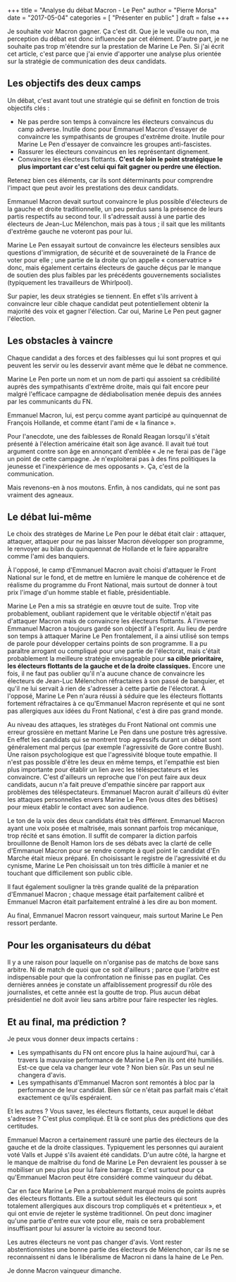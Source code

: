 +++
title      = "Analyse du débat Macron - Le Pen"
author     = "Pierre Morsa"
date       = "2017-05-04"
categories = [ "Présenter en public" ]
draft      = false
+++

Je souhaite voir Macron gagner. Ça c'est dit. Que je le veuille ou non, ma perception du débat est donc influencée par cet élément. D'autre part, je ne souhaite pas trop m'étendre sur la prestation de Marine Le Pen. Si j'ai écrit cet article, c'est parce que j'ai envie d'apporter une analyse plus orientée sur la stratégie de communication des deux candidats.

## Les objectifs des deux camps
Un débat, c'est avant tout une stratégie qui se définit en fonction de trois objectifs clés :

* Ne pas perdre son temps à convaincre les électeurs convaincus du camp adverse. Inutile donc pour Emmanuel Macron d'essayer de convaincre les sympathisants de groupes d'extrême droite. Inutile pour Marine Le Pen d'essayer de convaincre les groupes anti-fascistes.
* Rassurer les électeurs convaincus en les représentant dignement.
* Convaincre les électeurs flottants. **C'est de loin le point stratégique le plus important car c'est celui qui fait gagner ou perdre une élection.**

Retenez bien ces éléments, car ils sont déterminants pour comprendre l'impact que peut avoir les prestations des deux candidats. 

Emmanuel Macron devait surtout convaincre le plus possible d'électeurs de la gauche et droite traditionnelle, un peu perdus sans la présence de leurs partis respectifs au second tour. Il s'adressait aussi à une partie des électeurs de Jean-Luc Mélenchon, mais pas à tous ; il sait que les militants d'extrême gauche ne voteront pas pour lui.

Marine Le Pen essayait surtout de convaincre les électeurs sensibles aux questions d'immigration, de sécurité et de souveraineté de la France de voter pour elle ; une partie de la droite qu'on appelle « conservatrice » donc, mais également certains électeurs de gauche déçus par le manque de soutien des plus faibles par les précédents gouvernements socialistes (typiquement les travailleurs de Whirlpool).

Sur papier, les deux stratégies se tiennent. En effet s'ils arrivent à convaincre leur cible chaque candidat peut potentiellement obtenir la majorité des voix et gagner l'élection. Car oui, Marine Le Pen peut gagner l'élection. 

## Les obstacles à vaincre
Chaque candidat a des forces et des faiblesses qui lui sont propres et qui peuvent les servir ou les desservir avant même que le débat ne commence.

Marine Le Pen porte un nom et un nom de parti qui assoient sa crédibilité auprès des sympathisants d'extrême droite, mais qui fait encore peur malgré l'efficace campagne de dédiabolisation menée depuis des années par les communicants du FN.

Emmanuel Macron, lui, est perçu comme ayant participé au quinquennat de François Hollande, et comme étant l'ami de « la finance ».

Pour l'anecdote, une des faiblesses de Ronald Reagan lorsqu'il s'était présenté à l'élection américaine était son âge avancé. Il avait tué tout argument contre son âge en annonçant d'emblée « Je ne ferai pas de l'âge un point de cette campagne. Je n'exploiterai pas à des fins politiques la jeunesse et l'inexpérience de mes opposants ». Ça, c'est de la communication.

Mais revenons-en à nos moutons. Enfin, à nos candidats, qui ne sont pas vraiment des agneaux.

## Le débat lui-même
Le choix des stratèges de Marine Le Pen pour le débat était clair : attaquer, attaquer, attaquer pour ne pas laisser Macron développer son programme, le renvoyer au bilan du quinquennat de Hollande et le faire apparaître comme l'ami des banquiers.

À l'opposé, le camp d'Emmanuel Macron avait choisi d'attaquer le Front National sur le fond, et de mettre en lumière le manque de cohérence et de réalisme du programme du Front National, mais surtout de donner à tout prix l'image d'un homme stable et fiable, présidentiable.

Marine Le Pen a mis sa stratégie en œuvre tout de suite. Trop vite probablement, oubliant rapidement que le véritable objectif n'était pas d'attaquer Macron mais de convaincre les électeurs flottants. À l'inverse Emmanuel Macron a toujours gardé son objectif à l'esprit. Au lieu de perdre son temps à attaquer Marine Le Pen frontalement, il a ainsi utilisé son temps de parole pour développer certains points de son programme. Il a pu paraître arrogant ou compliqué pour une partie de l'électorat, mais c'était probablement la meilleure stratégie envisageable pour **sa cible prioritaire, les électeurs flottants de la gauche et de la droite classiques.** Encore une fois, il ne faut pas oublier qu'il n'a aucune chance de convaincre les électeurs de Jean-Luc Mélenchon réfractaires à son passé de banquier, et qu'il ne lui servait à rien de s'adresser à cette partie de l'électorat. À l'opposé, Marine Le Pen n'aura réussi à séduire que les électeurs flottants fortement réfractaires à ce qu'Emmanuel Macron représente et qui ne sont pas allergiques aux idées du Front National, c'est à dire pas grand monde.

Au niveau des attaques, les stratèges du Front National ont commis une erreur grossière en mettant Marine Le Pen dans une posture très agressive. En effet les candidats qui se montrent trop agressifs durant un débat sont généralement mal perçus (par exemple l'agressivité de Gore contre Bush). Une raison psychologique est que l'agressivité bloque toute empathie. Il n'est pas possible d'être les deux en même temps, et l'empathie est bien plus importante pour établir un lien avec les téléspectateurs et les convaincre. C'est d'ailleurs un reproche que l'on peut faire aux deux candidats, aucun n'a fait preuve d'empathie sincère par rapport aux problèmes des téléspectateurs. Emmanuel Macron aurait d'ailleurs dû éviter les attaques personnelles envers Marine Le Pen (vous dites des bêtises) pour mieux établir le contact avec son audience.

Le ton de la voix des deux candidats était très différent. Emmanuel Macron ayant une voix posée et maîtrisée, mais sonnant parfois trop mécanique, trop récité et sans émotion. Il suffit de comparer la diction parfois brouillonne de Benoît Hamon lors de ses débats avec la clarté de celle d'Emmanuel Macron pour se rendre compte à quel point le candidat d'En Marche était mieux préparé. En choisissant le registre de l'agressivité et du cynisme, Marine Le Pen choisissait un ton très difficile à manier et ne touchant que difficilement son public cible.

Il faut également souligner la très grande qualité de la préparation d'Emmanuel Macron ; chaque message était parfaitement calibré et Emmanuel Macron était parfaitement entraîné à les dire au bon moment.

Au final, Emmanuel Macron ressort vainqueur, mais surtout Marine Le Pen ressort perdante.

## Pour les organisateurs du débat
Il y a une raison pour laquelle on n'organise pas de matchs de boxe sans arbitre. Ni de match de quoi que ce soit d'ailleurs ; parce que l'arbitre est indispensable pour que la confrontation ne finisse pas en pugilat. Ces dernières années je constate un affaiblissement progressif du rôle des journalistes, et cette année est la goutte de trop. Plus aucun débat présidentiel ne doit avoir lieu sans arbitre pour faire respecter les règles.

## Et au final, ma prédiction ?
Je peux vous donner deux impacts certains :

* Les sympathisants du FN ont encore plus la haine aujourd'hui, car à travers la mauvaise performance de Marine Le Pen ils ont été humiliés. Est-ce que cela va changer leur vote ? Non bien sûr. Pas un seul ne changera d'avis.
* Les sympathisants d'Emmanuel Macron sont remontés à bloc par la performance de leur candidat. Bien sûr ce n'était pas parfait mais c'était exactement ce qu'ils espéraient.

Et les autres ? Vous savez, les électeurs flottants, ceux auquel le débat s'adresse ? C'est plus compliqué. Et là ce sont plus des prédictions que des certitudes.

Emmanuel Macron a certainement rassuré une partie des électeurs de la gauche et de la droite classiques. Typiquement les personnes qui auraient voté Valls et Juppé s'ils avaient été candidats. D'un autre côté, la hargne et le manque de maîtrise du fond de Marine Le Pen devraient les pousser à se mobiliser un peu plus pour lui faire barrage. Et c'est surtout pour ça qu'Emmanuel Macron peut être considéré comme vainqueur du débat.

Car en face Marine Le Pen a probablement marqué moins de points auprès des électeurs flottants. Elle a surtout séduit les électeurs qui sont totalement allergiques aux discours trop compliqués et « prétentieux », et qui ont envie de rejeter le système traditionnel. On peut donc imaginer qu'une partie d'entre eux vote pour elle, mais ce sera probablement insuffisant pour lui assurer la victoire au second tour.

Les autres électeurs ne vont pas changer d'avis. Vont rester abstentionnistes une bonne partie des électeurs de Mélenchon, car ils ne se reconnaissent ni dans le libéralisme de Macron ni dans la haine de Le Pen.

Je donne Macron vainqueur dimanche.